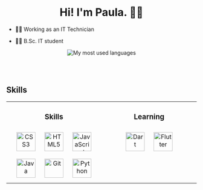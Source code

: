 # <div align="center"> Hi! I'm Paula. 👋🏻 </div>

<!-- Bio -->
<div>

- 👨‍💻 Working as an IT Technician  

- 👩‍🎓 B.Sc. IT student  

</div>

<!-- Stats -->
<div align="center">
    <img src="https://github-readme-stats.vercel.app/api/top-langs/?username=paula-passari&show_icons=true&langs_count=10&layout=compact&theme=gotham&count_private=true&hide=shaderlab,rpc,glsl,hlsl,cmake,asp" alt="My most used languages" />
</div>

<br><br>

<!-- Skills -->
## Skills
<table>
<tr>

<td valign="top" width="50%">

### <div align="center"> Skills </div>
<div align="center">  
<a href="https://www.w3schools.com/css/" target="_blank"><img style="margin: 10px" src="https://profilinator.rishav.dev/skills-assets/css3-original-wordmark.svg" alt="CSS3" height="50" /></a>  
<a href="https://en.wikipedia.org/wiki/HTML5" target="_blank"><img style="margin: 10px" src="https://profilinator.rishav.dev/skills-assets/html5-original-wordmark.svg" alt="HTML5" height="50" /></a>  
<a href="https://www.javascript.com/" target="_blank"><img style="margin: 10px" src="https://profilinator.rishav.dev/skills-assets/javascript-original.svg" alt="JavaScript" height="50" /></a>  
<a href="https://www.java.com/" target="_blank"><img style="margin: 10px" src="https://profilinator.rishav.dev/skills-assets/java-original-wordmark.svg" alt="Java" height="50" /></a>  
<a href="https://github.com/" target="_blank"><img style="margin: 10px" src="https://profilinator.rishav.dev/skills-assets/git-scm-icon.svg" alt="Git" height="50" /></a>  
<a href="https://www.python.org/" target="_blank"><img style="margin: 10px" src="https://profilinator.rishav.dev/skills-assets/python-original.svg" alt="Python" height="50" /></a>  
</div>
</td>

<td valign="top" width="50%">

### <div align="center"> Learning </div>  
<div align="center">  
<a href="https://dart.dev/" target="_blank"><img style="margin: 10px" src="https://profilinator.rishav.dev/skills-assets/dartlang-icon.svg" alt="Dart" height="50" /></a>  
<a href="https://flutter.dev/" target="_blank"><img style="margin: 10px" src="https://profilinator.rishav.dev/skills-assets/flutterio-icon.svg" alt="Flutter" height="50" /></a>  
</div>

</td>
</tr>
</table>